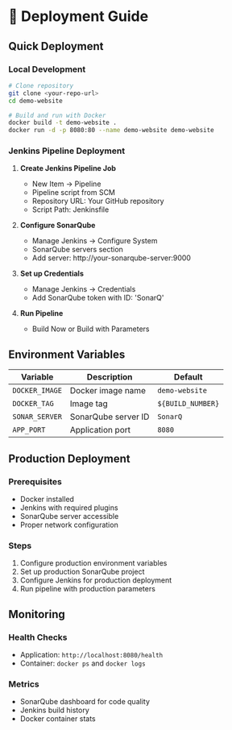 # 🚀 Deployment Guide

## Quick Deployment

### Local Development
```bash
# Clone repository
git clone <your-repo-url>
cd demo-website

# Build and run with Docker
docker build -t demo-website .
docker run -d -p 8080:80 --name demo-website demo-website
```

### Jenkins Pipeline Deployment

1. **Create Jenkins Pipeline Job**
   - New Item → Pipeline
   - Pipeline script from SCM
   - Repository URL: Your GitHub repository
   - Script Path: Jenkinsfile

2. **Configure SonarQube**
   - Manage Jenkins → Configure System
   - SonarQube servers section
   - Add server: http://your-sonarqube-server:9000

3. **Set up Credentials**
   - Manage Jenkins → Credentials
   - Add SonarQube token with ID: 'SonarQ'

4. **Run Pipeline**
   - Build Now or Build with Parameters

## Environment Variables

| Variable | Description | Default |
|----------|-------------|---------|
| `DOCKER_IMAGE` | Docker image name | `demo-website` |
| `DOCKER_TAG` | Image tag | `${BUILD_NUMBER}` |
| `SONAR_SERVER` | SonarQube server ID | `SonarQ` |
| `APP_PORT` | Application port | `8080` |

## Production Deployment

### Prerequisites
- Docker installed
- Jenkins with required plugins
- SonarQube server accessible
- Proper network configuration

### Steps
1. Configure production environment variables
2. Set up production SonarQube project
3. Configure Jenkins for production deployment
4. Run pipeline with production parameters

## Monitoring

### Health Checks
- Application: `http://localhost:8080/health`
- Container: `docker ps` and `docker logs`

### Metrics
- SonarQube dashboard for code quality
- Jenkins build history
- Docker container stats
